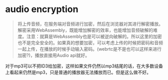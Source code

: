 # audio encryption

> 将上传音频，在服务端对音频进行加密，然后在浏览器对其进行解密播放。解密采用WebAssembly，既能增加解密的效率，也能增加音频破解的难度。注意：就算是WebAssembly也是可以被逆向破解的。所以这里的加密也不是完全安全的。如果真的想要加密，可以考虑上传的时候把密码和音频一起上传，在播放的时候手动输入密码。(webrtc是不是也可以这样来进行加密?)，播放直接用Audio api就好。

对于mp3可以不把ID3给加密，这样如果文件仍然以mp3结尾的话，在大多数设备上看起来仍然是mp3，只是普通的播放器无法播放而已。但是这么做不好。
